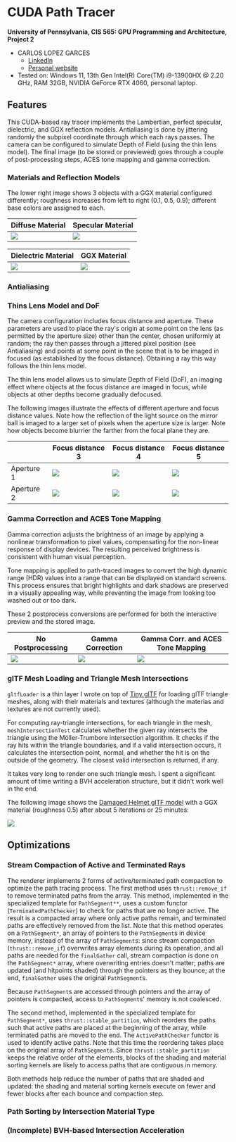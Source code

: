 CUDA Path Tracer
================

**University of Pennsylvania, CIS 565: GPU Programming and Architecture, Project 2**

* CARLOS LOPEZ GARCES
  * [LinkedIn](https://www.linkedin.com/in/clopezgarces/)
  * [Personal website](https://carlos-lopez-garces.github.io/)
* Tested on: Windows 11, 13th Gen Intel(R) Core(TM) i9-13900HX @ 2.20 GHz, RAM 32GB, NVIDIA GeForce RTX 4060, personal laptop.

## Features

This CUDA-based ray tracer implements the Lambertian, perfect specular, dielectric, and GGX reflection models. Antialiasing is done by jittering randomly the subpixel coordinate through which each rays passes. The camera can be configured to simulate Depth of Field (using the thin lens model). The final image (to be stored or previewed) goes through a couple of post-processing steps, ACES tone mapping and gamma correction.

### Materials and Reflection Models

The lower right image shows 3 objects with a GGX material configured differently; roughness increases from left to right (0.1, 0.5, 0.9); different base colors are assigned to each.

| Diffuse Material            | Specular Material            |
|-----------------------------|------------------------------|
| ![](img/materials_diffuse.png) | ![](img/materials_specular.png) |

| Dielectric Material          | GGX Material                 |
|------------------------------|------------------------------|
| ![](img/materials_dielectric.png) | ![](img/materials_ggx.png)      |


### Antialiasing



### Thins Lens Model and DoF

The camera configuration includes focus distance and aperture. These parameters are used to place the ray's origin at some point on the lens (as permitted by the aperture size) other than the center, chosen uniformly at random; the ray then passes through a jittered pixel position (see Antialiasing) and points at some point in the scene that is to be imaged in focused (as established by the focus distance). Obtaining a ray this way follows the thin lens model.

The thin lens model allows us to simulate Depth of Field (DoF), an imaging effect where objects at the focus distance are imaged in focus, while objects at other depths become gradually defocused.

The following images illustrate the effects of different aperture and focus distance values. Note how the reflection of the light source on the mirror ball is imaged to a larger set of pixels when the aperture size is larger. Note how objects become blurrier the farther from the focal plane they are.

| | Focus distance 3 | Focus distance 4 | Focus distance 5|
|----------------------------|----------------------------|----------------------------|----------------------------|
| Aperture 1 | ![](img/dof_fd_3_ap_1.png) | ![](img/dof_fd_4_ap_1.png) | ![](img/dof_fd_5_ap_1.png) |
| Aperture 2 | ![](img/dof_fd_3_ap_2.png) | ![](img/dof_fd_4_ap_2.png) | ![](img/dof_fd_5_ap_2.png) |

### Gamma Correction and ACES Tone Mapping

Gamma correction adjusts the brightness of an image by applying a nonlinear transformation to pixel values, compensating for the non-linear response of display devices. The resulting perceived brightness is consistent with human visual perception.

Tone mapping is applied to path-traced images to convert the high dynamic range (HDR) values into a range that can be displayed on standard screens. This process ensures that bright highlights and dark shadows are preserved in a visually appealing way, while preventing the image from looking too washed out or too dark.

These 2 postprocess conversions are performed for both the interactive preview and the stored image.

| No Postprocessing             | Gamma Correction                   | Gamma Corr. and ACES Tone Mapping   |
|-------------------------------|------------------------------------|-------------------------------------|
| ![](img/postprocess_nothing.png) | ![](img/postprocess_gamma_correction.png) | ![](img/postprocess_gamma_and_tone_mapping.png) |

### glTF Mesh Loading and Triangle Mesh Intersections

`gltfLoader` is a thin layer I wrote on top of [Tiny glTF](https://github.com/syoyo/tinygltf) for loading glTF triangle meshes, along with their materials and textures (although the materias and textures are not currently used).

For computing ray-triangle intersections, for each triangle in the mesh, `meshIntersectionTest` calculates whether the given ray intersects the triangle using the Möller-Trumbore intersection algorithm. It checks if the ray hits within the triangle boundaries, and if a valid intersection occurs, it calculates the intersection point, normal, and whether the hit is on the outside of the geometry. The closest valid intersection is returned, if any.

It takes very long to render one such triangle mesh. I spent a significant amount of time writing a BVH acceleration structure, but it didn't work well in the end.

The following image shows the [Damaged Helmet glTF model](https://github.com/KhronosGroup/glTF-Sample-Models/tree/main/2.0/DamagedHelmet) with a GGX material (roughness 0.5) after about 5 iterations or 25 minutes:

![](img/gltf_damaged_helmet_ggx_mid.png)

## Optimizations

### Stream Compaction of Active and Terminated Rays

The renderer implements 2 forms of active/terminated path compaction to optimize the path tracing process. The first method uses `thrust::remove_if` to remove terminated paths from the array. This method, implemented in the specialized template for `PathSegment**`, uses a custom functor (`TerminatedPathChecker`) to check for paths that are no longer active. The result is a compacted array where only active paths remain, and terminated paths are effectively removed from the list. Note that this method operates on a `PathSegment*`, an array of pointers to the `PathSegment`s in device memory, instead of the array of `PathSegment`s: since stream compaction (`thrust::remove_if`) overwrites array elements during its operation, and all paths are needed for the `finalGather` call, stream compaction is done on the `PathSegment*` array, where overwriting entries doesn't matter; paths are updated (and hitpoints shaded) through the pointers as they bounce; at the end, `finalGather` uses the original `PathSegment`s.

Because `PathSegment`s are accessed through pointers and the array of pointers is compacted, access to `PathSegment`s' memory is not coalesced.

The second method, implemented in the specialized template for `PathSegment*`, uses `thrust::stable_partition`, which reorders the paths such that active paths are placed at the beginning of the array, while terminated paths are moved to the end. The `ActivePathChecker` functor is used to identify active paths. Note that this time the reordering takes place on the original array of `PathSegment`s. Since `thrust::stable_partition` keeps the relative order of the elements, blocks of the shading and material sorting kernels are likely to access paths that are contiguous in memory.

Both methods help reduce the number of paths that are shaded and updated: the shading and material sorting kernels execute on fewer and fewer blocks after each bounce and compaction step.

### Path Sorting by Intersection Material Type

### (Incomplete) BVH-based Intersection Acceleration